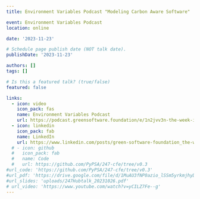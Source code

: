 ```yaml
---
title: Environment Variables Podcast "Modeling Carbon Aware Software"

event: Environment Variables Podcast
location: online

date: '2023-11-23'

# Schedule page publish date (NOT talk date).
publishDate: '2023-11-23'

authors: []
tags: []

# Is this a featured talk? (true/false)
featured: false

links:
  - icon: video
    icon_pack: fas
    name: Environment Variables Podcast
    url: https://podcast.greensoftware.foundation/e/1n2jvv3n-the-week-in-green-software-modeling-carbon-aware-software
  - icon: linkedin
    icon_pack: fab
    name: LinkedIn
    url: https://www.linkedin.com/posts/green-software-foundation_the-week-in-green-software-modeling-carbon-activity-7133547455597400064-c-k2?utm_source=share&utm_medium=member_desktop
  # - icon: github
  #   icon_pack: fab
  #   name: Code
  #   url: https://github.com/PyPSA/247-cfe/tree/v0.3
#url_code: 'https://github.com/PyPSA/247-cfe/tree/v0.3'
#url_pdf: 'https://drive.google.com/file/d/1MuAU3fNP0azio_lSSm5yrkmjhyD2X3YH/view?usp=sharing'
#url_slides: 'uploads/247Hubtalk_20231026.pdf'
# url_video: 'https://www.youtube.com/watch?v=yCILZ7Fe--g'
---
```

